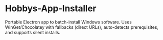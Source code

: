 # Hobbys-App-Installer
Portable Electron app to batch-install Windows software. Uses WinGet/Chocolatey with fallbacks (direct URLs), auto-detects prerequisites, and supports silent installs.
